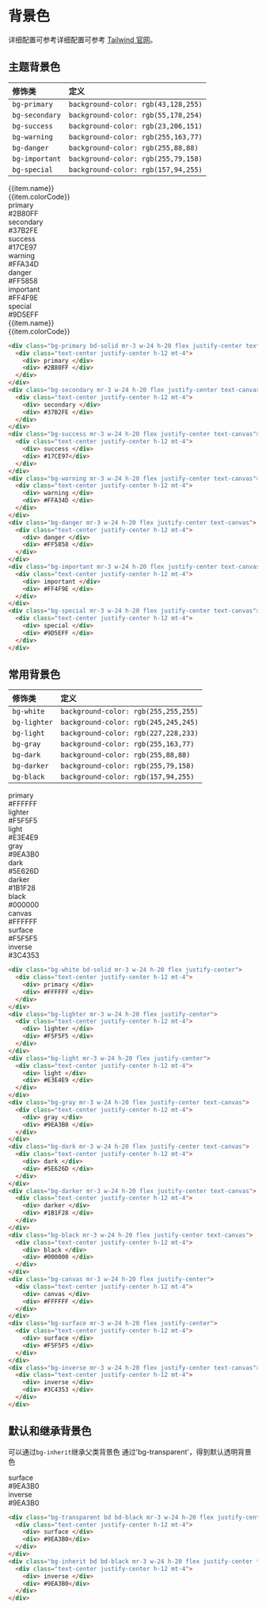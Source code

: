 # 背景色

详细配置可参考详细配置可参考 [Tailwind 官网](https://www.tailwindcss.cn/docs/container)。

## 主题背景色

 | 修饰类        | 定义  |
 |:------------- |:----- |
 | `bg-primary`     | `background-color: rgb(43,128,255)`|
 | `bg-secondary`   | `background-color: rgb(55,178,254)`|
 | `bg-success`     | `background-color: rgb(23,206,151)`|
 | `bg-warning`     | `background-color: rgb(255,163,77)`|
 | `bg-danger`      | `background-color: rgb(255,88,88)`|
 | `bg-important`   | `background-color: rgb(255,79,158)`|
 | `bg-special`     | `background-color: rgb(157,94,255)`|

<Example class="flex flex-wrap gap-3">
  <div v-for = "item in [
  {name:'primary',colorCode:'#2B80FF'},
  {name:'secondary',colorCode:'#2B80FF'},
  {name:'success',colorCode:'#2B80FF'},
  {name:'warning',colorCode:'#2B80FF'},
  {name:'danger',colorCode:'#2B80FF'},
  {name:'important',colorCode:'#2B80FF'},
  {name:'special',colorCode:'#2B80FF'},
  ]" 
  :key="item.name" 
  :class ="'bg-' + item.name" 
  class="w-24 h-20 flex justify-center text-canvas" > 
    <div class="text-center justify-center h-12 mt-4">
      <div>{{item.name}}</div>
      <div>{{item.colorCode}}</div>
    </div>
  </div>
  <div class="bg-primary bd-solid mr-3 w-24 h-20 flex justify-center text-canvas">
    <div class="text-center justify-center h-12 mt-4">
      <div> primary </div>
      <div> #2B80FF </div>
    </div>
  </div>
  <div class="bg-secondary mr-3 w-24 h-20 flex justify-center text-canvas">
    <div class="text-center justify-center h-12 mt-4">
      <div> secondary </div>
      <div> #37B2FE </div>
    </div>
  </div>
  <div class="bg-success mr-3 w-24 h-20 flex justify-center text-canvas">
    <div class="text-center justify-center h-12 mt-4">
      <div> success </div>
      <div> #17CE97</div>
    </div>
  </div>
  <div class="bg-warning mr-3 w-24 h-20 flex justify-center text-canvas">
    <div class="text-center justify-center h-12 mt-4">
      <div> warning </div>
      <div> #FFA34D </div>
    </div>
  </div>
  <div class="bg-danger mr-3 w-24 h-20 flex justify-center text-canvas">
    <div class="text-center justify-center h-12 mt-4">
      <div> danger </div>
      <div> #FF5858 </div>
    </div>
  </div>
  <div class="bg-important mr-3 w-24 h-20 flex justify-center text-canvas">
    <div class="text-center justify-center h-12 mt-4">
      <div> important </div>
      <div> #FF4F9E </div>
    </div>
  </div>
  <div class="bg-special mr-3 w-24 h-20 flex justify-center text-canvas">
    <div class="text-center justify-center h-12 mt-4">
      <div> special </div>
      <div> #9D5EFF </div>
    </div>
  </div>
</Example>
<Example class="flex flex-wrap gap-3">
  <div v-for = "item in [
  {name:'white',colorCode:'#2B80FF'},
  {name:'lighter',colorCode:'#2B80FF'},
  {name:'light',colorCode:'#2B80FF'},
  {name:'gray',colorCode:'#2B80FF',fontWhite:true},
  {name:'dark',colorCode:'#2B80FF',fontWhite:true},
  {name:'darker',colorCode:'#2B80FF',fontWhite:true},
  {name:'black',colorCode:'#2B80FF',fontWhite:true},
  {name:'surface',colorCode:'#2B80FF'},
  {name:'inverse',colorCode:'#2B80FF',fontWhite:true},
  {name:'transparent',colorCode:'#2B80FF'},
  {name:'inherite',colorCode:'#2B80FF'},
  ]" 
  :key ="item.name" 
  :class ="item.fontWhite ? 'text-canvas' :'', 'bg-' + item.name" 
  class="w-24 h-20 flex justify-center bd-current" > 
    <div class="text-center justify-center h-12 mt-4">
      <div>{{item.name}}</div>
      <div>{{item.colorCode}}</div>
    </div>
  </div>
</Example>

```html
<div class="bg-primary bd-solid mr-3 w-24 h-20 flex justify-center text-canvas">
  <div class="text-center justify-center h-12 mt-4">
    <div> primary </div>
    <div> #2B80FF </div>
  </div>
</div>
<div class="bg-secondary mr-3 w-24 h-20 flex justify-center text-canvas">
  <div class="text-center justify-center h-12 mt-4">
    <div> secondary </div>
    <div> #37B2FE </div>
  </div>
</div>
<div class="bg-success mr-3 w-24 h-20 flex justify-center text-canvas">
  <div class="text-center justify-center h-12 mt-4">
    <div> success </div>
    <div> #17CE97</div>
  </div>
</div>
<div class="bg-warning mr-3 w-24 h-20 flex justify-center text-canvas">
  <div class="text-center justify-center h-12 mt-4">
    <div> warning </div>
    <div> #FFA34D </div>
  </div>
</div>
<div class="bg-danger mr-3 w-24 h-20 flex justify-center text-canvas">
  <div class="text-center justify-center h-12 mt-4">
    <div> danger </div>
    <div> #FF5858 </div>
  </div>
</div>
<div class="bg-important mr-3 w-24 h-20 flex justify-center text-canvas">
  <div class="text-center justify-center h-12 mt-4">
    <div> important </div>
    <div> #FF4F9E </div>
  </div>
</div>
<div class="bg-special mr-3 w-24 h-20 flex justify-center text-canvas">
  <div class="text-center justify-center h-12 mt-4">
    <div> special </div>
    <div> #9D5EFF </div>
  </div>
</div>
```

## 常用背景色
  | 修饰类        | 定义  |
  |:------------- |:----- |
  | `bg-white`       | `background-color: rgb(255,255,255)`|
  | `bg-lighter`     | `background-color: rgb(245,245,245)`|
  | `bg-light`       | `background-color: rgb(227,228,233)`|
  | `bg-gray`     | `background-color: rgb(255,163,77)`|
  | `bg-dark`      | `background-color: rgb(255,88,88)`|
  | `bg-darker`   | `background-color: rgb(255,79,158)`|
  | `bg-black`     | `background-color: rgb(157,94,255)`|

<Example class="flex flex-wrap gap-3">
  <div class="bg-white bd-solid mr-3 w-24 h-20 flex justify-center">
    <div class="text-center justify-center h-12 mt-4">
      <div> primary </div>
      <div> #FFFFFF </div>
    </div>
  </div>
  <div class="bg-lighter mr-3 w-24 h-20 flex justify-center">
    <div class="text-center justify-center h-12 mt-4">
      <div> lighter </div>
      <div> #F5F5F5 </div>
    </div>
  </div>
  <div class="bg-light mr-3 w-24 h-20 flex justify-center">
    <div class="text-center justify-center h-12 mt-4">
      <div> light </div>
      <div> #E3E4E9 </div>
    </div>
  </div>
  <div class="bg-gray mr-3 w-24 h-20 flex justify-center text-canvas">
    <div class="text-center justify-center h-12 mt-4">
      <div> gray </div>
      <div> #9EA3B0 </div>
    </div>
  </div>
  <div class="bg-dark mr-3 w-24 h-20 flex justify-center text-canvas">
    <div class="text-center justify-center h-12 mt-4">
      <div> dark </div>
      <div> #5E626D </div>
    </div>
  </div>
  <div class="bg-darker mr-3 w-24 h-20 flex justify-center text-canvas">
    <div class="text-center justify-center h-12 mt-4">
      <div> darker </div>
      <div> #1B1F28 </div>
    </div>
  </div>
  <div class="bg-black mr-3 w-24 h-20 flex justify-center text-canvas">
    <div class="text-center justify-center h-12 mt-4">
      <div> black </div>
      <div> #000000 </div>
    </div>
  </div>
  <div class="bg-canvas mr-3 w-24 h-20 flex justify-center">
    <div class="text-center justify-center h-12 mt-4">
      <div> canvas </div>
      <div> #FFFFFF </div>
    </div>
  </div>
  <div class="bg-surface mr-3 w-24 h-20 flex justify-center">
    <div class="text-center justify-center h-12 mt-4">
      <div> surface </div>
      <div> #F5F5F5 </div>
    </div>
  </div>
  <div class="bg-inverse mr-3 w-24 h-20 flex justify-center text-canvas">
    <div class="text-center justify-center h-12 mt-4">
      <div> inverse </div>
      <div> #3C4353 </div>
    </div>
  </div>
</Example>

```html
<div class="bg-white bd-solid mr-3 w-24 h-20 flex justify-center">
  <div class="text-center justify-center h-12 mt-4">
    <div> primary </div>
    <div> #FFFFFF </div>
  </div>
</div>
<div class="bg-lighter mr-3 w-24 h-20 flex justify-center">
  <div class="text-center justify-center h-12 mt-4">
    <div> lighter </div>
    <div> #F5F5F5 </div>
  </div>
</div>
<div class="bg-light mr-3 w-24 h-20 flex justify-center">
  <div class="text-center justify-center h-12 mt-4">
    <div> light </div>
    <div> #E3E4E9 </div>
  </div>
</div>
<div class="bg-gray mr-3 w-24 h-20 flex justify-center text-canvas">
  <div class="text-center justify-center h-12 mt-4">
    <div> gray </div>
    <div> #9EA3B0 </div>
  </div>
</div>
<div class="bg-dark mr-3 w-24 h-20 flex justify-center text-canvas">
  <div class="text-center justify-center h-12 mt-4">
    <div> dark </div>
    <div> #5E626D </div>
  </div>
</div>
<div class="bg-darker mr-3 w-24 h-20 flex justify-center text-canvas">
  <div class="text-center justify-center h-12 mt-4">
    <div> darker </div>
    <div> #1B1F28 </div>
  </div>
</div>
<div class="bg-black mr-3 w-24 h-20 flex justify-center text-canvas">
  <div class="text-center justify-center h-12 mt-4">
    <div> black </div>
    <div> #000000 </div>
  </div>
</div>
<div class="bg-canvas mr-3 w-24 h-20 flex justify-center">
  <div class="text-center justify-center h-12 mt-4">
    <div> canvas </div>
    <div> #FFFFFF </div>
  </div>
</div>
<div class="bg-surface mr-3 w-24 h-20 flex justify-center">
  <div class="text-center justify-center h-12 mt-4">
    <div> surface </div>
    <div> #F5F5F5 </div>
  </div>
</div>
<div class="bg-inverse mr-3 w-24 h-20 flex justify-center text-canvas">
  <div class="text-center justify-center h-12 mt-4">
    <div> inverse </div>
    <div> #3C4353 </div>
  </div>
</div>
```

## 默认和继承背景色

可以通过`bg-inherit`继承父类背景色 通过'bg-transparent'，得到默认透明背景色 

<Example class="flex gap-3 bg-gray">
  <div class="bg-transparent bd bd-black mr-3 w-24 h-20 flex justify-center text-canvas">
    <div class="text-center justify-center h-12 mt-4">
      <div> surface </div>
      <div> #9EA3B0 </div>
    </div>
  </div>
  <div class="bg-inherit bd bd-black mr-3 w-24 h-20 flex justify-center text-canvas">
    <div class="text-center justify-center h-12 mt-4">
      <div> inverse </div>
      <div> #9EA3B0</div>
    </div>
  </div>
</Example>

```html
<div class="bg-transparent bd bd-black mr-3 w-24 h-20 flex justify-center text-canvas">
  <div class="text-center justify-center h-12 mt-4">
    <div> surface </div>
    <div> #9EA3B0</div>
  </div>
</div>
<div class="bg-inherit bd bd-black mr-3 w-24 h-20 flex justify-center text-canvas">
  <div class="text-center justify-center h-12 mt-4">
    <div> inverse </div>
    <div> #9EA3B0</div>
  </div>
</div>
```

